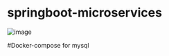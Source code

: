 # springboot-microservices

![image](https://user-images.githubusercontent.com/26542944/157298363-b00e5f03-0e44-4336-a428-d22a002b265b.png)

#Docker-compose for mysql
